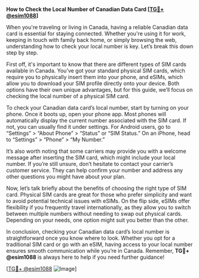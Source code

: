 **How to Check the Local Number of Canadian Data Card [[TG💪+ @esim1088](https://t.me/s/esim1088)]**

When you're traveling or living in Canada, having a reliable Canadian data card is essential for staying connected. Whether you're using it for work, keeping in touch with family back home, or simply browsing the web, understanding how to check your local number is key. Let’s break this down step by step.

First off, it's important to know that there are different types of SIM cards available in Canada. You’ve got your standard physical SIM cards, which require you to physically insert them into your phone, and eSIMs, which allow you to download your SIM profile directly onto your device. Both options have their own unique advantages, but for this guide, we’ll focus on checking the local number of a physical SIM card.

To check your Canadian data card’s local number, start by turning on your phone. Once it boots up, open your phone app. Most phones will automatically display the current number associated with the SIM card. If not, you can usually find it under settings. For Android users, go to “Settings” > “About Phone” > “Status” or “SIM Status.” On an iPhone, head to “Settings” > “Phone” > “My Number.”

It’s also worth noting that some carriers may provide you with a welcome message after inserting the SIM card, which might include your local number. If you’re still unsure, don’t hesitate to contact your carrier’s customer service. They can help confirm your number and address any other questions you might have about your plan.

Now, let’s talk briefly about the benefits of choosing the right type of SIM card. Physical SIM cards are great for those who prefer simplicity and want to avoid potential technical issues with eSIMs. On the flip side, eSIMs offer flexibility if you frequently travel internationally, as they allow you to switch between multiple numbers without needing to swap out physical cards. Depending on your needs, one option might suit you better than the other.

In conclusion, checking your Canadian data card’s local number is straightforward once you know where to look. Whether you opt for a traditional SIM card or go with an eSIM, having access to your local number ensures smooth communication while you’re in Canada. Remember, **TG💪+ @esim1088** is always here to help if you need further guidance!

[[TG💪+ @esim1088](https://t.me/s/esim1088) ![Image](https://i.postimg.cc/Y0z9fWf4/image.png)]
